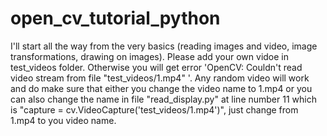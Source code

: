 # open_cv_tutorial_python


I'll start all the way from the very basics (reading images and video, image transformations, drawing on images).
Please add your own vidoe in test_videos folder. Otherwise you will get error 'OpenCV: Couldn't read video stream from file "test_videos/1.mp4" '. Any random video will work and do make sure that either you change the video name to 1.mp4 or you can also change the name in file "read_display.py" at line number 11 which is "capture = cv.VideoCapture('test_videos/1.mp4')", just change from 1.mp4 to you video name.
